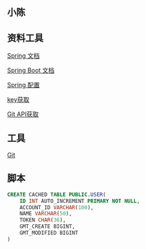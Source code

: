
## 小陈

## 资料工具
[Spring 文档](https://spring.io/guides)

[Spring Boot 文档](https://docs.spring.io/spring-boot/docs/current/reference/html/)

[Spring 配置](https://spring.io/guides/gs/serving-web-content/)

[key获取](https://help.github.com/en/articles/generating-a-new-ssh-key-and-adding-it-to-the-ssh-agent#generating-a-new-ssh-key)

[Git API获取](https://developer.github.com/apps/building-github-apps/)

## 工具
[Git](https://git.com)

## 脚本
```sql
CREATE CACHED TABLE PUBLIC.USER(
    ID INT AUTO_INCREMENT PRIMARY NOT NULL,
    ACCOUNT_ID VARCHAR(100),
    NAME VARCHAR(50),
    TOKEN CHAR(36),
    GMT_CREATE BIGINT,
    GMT_MODIFIED BIGINT
)


```

